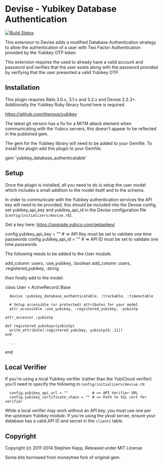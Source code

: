 # Devise - Yubikey Database Authentication

[![Build Status](https://travis-ci.org/mort666/yubikey_database_authenticatable.png?branch=master)](https://travis-ci.org/mort666/yubikey_database_authenticatable)

This extension to Devise adds a modified Database Authentication strategy to allow the authentication of a user with Two Factor Authentication provided by the Yubikey OTP token

This extension requires the used to already have a valid account and password and verifies that the user exists along with the password provided by verifying that the user presented a valid Yubikey OTP.

## Installation

This plugin requires Rails 3.0.x, 3.1.x and 3.2.x and Devise 2.2.3+. Additionally the Yubikey Ruby library found here is required.

<https://github.com/titanous/yubikey>

The latest git version has a fix for a MITM attack element when communicating with the Yubico servers, this doesn't appear to be reflected in the published gem.

The gem for the Yubikey library will need to be added to your Gemfile. To install the plugin add this plugin to your Gemfile.

  gem 'yubikey_database_authenticatable'

## Setup

Once the plugin is installed, all you need to do is setup the user model which includes a small addition to the model itself and to the schema.

In order to communicate with the Yubikey authentication services the API key will need to be provided, this should be included into the Devise config, set yubikey_api_key and yubikey_api_id in the Devise configuration file (`config/initializers/devise.rb`).

Get a key here: <https://upgrade.yubico.com/getapikey/>

  config.yubikey_api_key = "" # => API Key must be set to validate one time passwords
  config.yubikey_api_id = ""  # => API ID must be set to validate one time passwords

The following needs to be added to the User module.

  add_column :users, :use_yubikey, :boolean
  add_column :users, :registered_yubikey, :string

then finally add to the model:

  class User < ActiveRecord::Base

      devise :yubikey_database_authenticatable, :trackable, :timeoutable

      # Setup accessible (or protected) attributes for your model
      attr_accessible :use_yubikey, :registered_yubikey, :yubiotp

    attr_accessor :yubiotp

    def registered_yubikey=(yubiotp)
      write_attribute(:registered_yubikey, yubiotp[0..11])
    end

      ...
  end

## Local Verifier

If you're using a local Yubikey verifier (rather than the YubiCloud verifier)
you'll need to specify the following in `config/initializers/devise.rb`:

```
  config.yubikey_api_url = ""           # => API Verifier URL
  config.yubikey_certificate_chain = "" # => Path to SSL cert for verifier
```

While a local verifier may work without an API key, you must use one per the
upstream Yubikey module. If you're using the ykval server, ensure your database
has a valid API ID and secret in the `clients` table.

## Copyright

Copyright (c) 2011-2014 Stephen Kapp, Released under MIT License

Some bits borrowed from moneytree fork of original gem.
